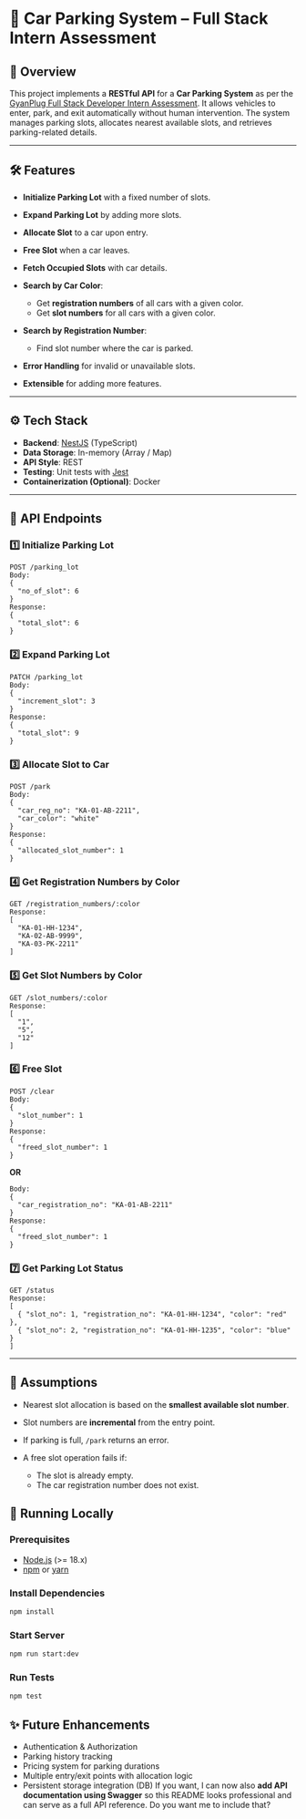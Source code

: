 # 🚗 Car Parking System – Full Stack Intern Assessment

## 📌 Overview

This project implements a **RESTful API** for a **Car Parking System** as per the [GyanPlug Full Stack Developer Intern Assessment](./FULL%20STACK%20INTERN%20ASSESSMENT.pdf).
It allows vehicles to enter, park, and exit automatically without human intervention. The system manages parking slots, allocates nearest available slots, and retrieves parking-related details.

---

## 🛠 Features

* **Initialize Parking Lot** with a fixed number of slots.
* **Expand Parking Lot** by adding more slots.
* **Allocate Slot** to a car upon entry.
* **Free Slot** when a car leaves.
* **Fetch Occupied Slots** with car details.
* **Search by Car Color**:

  * Get **registration numbers** of all cars with a given color.
  * Get **slot numbers** for all cars with a given color.
* **Search by Registration Number**:

  * Find slot number where the car is parked.
* **Error Handling** for invalid or unavailable slots.
* **Extensible** for adding more features.

---

## ⚙️ Tech Stack

* **Backend**: [NestJS](https://nestjs.com/) (TypeScript)
* **Data Storage**: In-memory (Array / Map)
* **API Style**: REST
* **Testing**: Unit tests with [Jest](https://jestjs.io/)
* **Containerization (Optional)**: Docker

---

## 🚀 API Endpoints

### 1️⃣ Initialize Parking Lot

```
POST /parking_lot
Body:
{
  "no_of_slot": 6
}
Response:
{
  "total_slot": 6
}
```

### 2️⃣ Expand Parking Lot

```
PATCH /parking_lot
Body:
{
  "increment_slot": 3
}
Response:
{
  "total_slot": 9
}
```

### 3️⃣ Allocate Slot to Car

```
POST /park
Body:
{
  "car_reg_no": "KA-01-AB-2211",
  "car_color": "white"
}
Response:
{
  "allocated_slot_number": 1
}
```

### 4️⃣ Get Registration Numbers by Color

```
GET /registration_numbers/:color
Response:
[
  "KA-01-HH-1234",
  "KA-02-AB-9999",
  "KA-03-PK-2211"
]
```

### 5️⃣ Get Slot Numbers by Color

```
GET /slot_numbers/:color
Response:
[
  "1",
  "5",
  "12"
]
```

### 6️⃣ Free Slot

```
POST /clear
Body:
{
  "slot_number": 1
}
Response:
{
  "freed_slot_number": 1
}
```

**OR**

```
Body:
{
  "car_registration_no": "KA-01-AB-2211"
}
Response:
{
  "freed_slot_number": 1
}
```

### 7️⃣ Get Parking Lot Status

```
GET /status
Response:
[
  { "slot_no": 1, "registration_no": "KA-01-HH-1234", "color": "red" },
  { "slot_no": 2, "registration_no": "KA-01-HH-1235", "color": "blue" }
]
```

---

## 🧠 Assumptions

* Nearest slot allocation is based on the **smallest available slot number**.
* Slot numbers are **incremental** from the entry point.
* If parking is full, `/park` returns an error.
* A free slot operation fails if:

  * The slot is already empty.
  * The car registration number does not exist.



## 🧪 Running Locally

### Prerequisites

* [Node.js](https://nodejs.org/) (>= 18.x)
* [npm](https://www.npmjs.com/) or [yarn](https://yarnpkg.com/)

### Install Dependencies

```bash
npm install
```

### Start Server

```bash
npm run start:dev
```

### Run Tests

```bash
npm test
```

## ✨ Future Enhancements

* Authentication & Authorization
* Parking history tracking
* Pricing system for parking durations
* Multiple entry/exit points with allocation logic
* Persistent storage integration (DB)
If you want, I can now also **add API documentation using Swagger** so this README looks professional and can serve as a full API reference.
Do you want me to include that?
